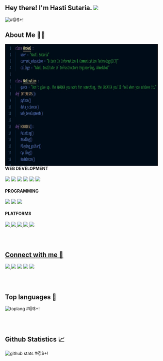 <h2> Hey there! I'm Hasti Sutaria. <img src="https://github.com/souvikguria98/souvikguria98/blob/master/Hi.gif" width="25"></h2>
<p align="left"> <img   src="https://komarev.com/ghpvc/?username=HastiSutaria" alt="#@$+!" /> </p>

<h2 align = "left"> About Me 👩‍💻 </h2>

<img align ="left" alt="whoami" src="https://github.com/HastiSutaria/HastiSutaria/blob/main/code.jpg" width="1000" height="400" />
<br><br>
<h2 align="left" My Technical Stack 💻</h2>
<h4> WEB DEVELOPMENT</h4>
<p><img height="40" src="https://img.icons8.com/nolan/2x/html-5.png">
<img height="40" src="https://img.icons8.com/ios-filled/2x/css.png">
<img height="40" src="https://img.icons8.com/color/2x/javascript.png">
<img height="40" src="https://img.icons8.com/color/2x/bootstrap.png">
  <img height="40" src="https://img.icons8.com/wired/2x/wordpress.png">
  <img height="40" src="https://img.icons8.com/fluent/2x/php.png">
 </p>
 <h4>PROGRAMMING</h4>
 <p><img height="40" src="https://img.icons8.com/color/2x/python.png">
  <img height="40" src="https://img.icons8.com/color/2x/c-programming.png">
  <img height="40" src="https://img.icons8.com/color/2x/mysql-logo.png">
  </p>
  <h4> PLATFORMS</h4>
  <p> <a href="https://github.com/HastiSutaria"><img height="40" src="https://img.icons8.com/ios-filled/2x/github.png">
  <a href="https://leetcode.com/hastisutaria25/"><img height="40" src="https://user-images.githubusercontent.com/36547915/97088991-45da5d00-1652-11eb-900f-80d106540f4f.png">
    <a href="https://auth.geeksforgeeks.org/user/hastisutariaict19"><img height="40" src="https://img.icons8.com/color/452/GeeksforGeeks.png">
      <a href="https://my-learning.w3schools.com/"><img height="40" src="https://image.pngaaa.com/977/3731977-middle.png">
        <a href="https://www.hackerrank.com/hastisutaria_ic1"><img height="40" src="https://upload.wikimedia.org/wikipedia/commons/4/40/HackerRank_Icon-1000px.png">
          </p>
       <br> <br>
<h2 align = "left"> Connect with me 🤝</h2>


<a href="https://hasti-myportfolio.netlify.app/" target="_blank" rel="noopener noreferrer">
  <img src="https://img.icons8.com/fluent/2x/portfolio.png" width="50"/>
 </a>
 <a href="https://twitter.com/HastiSutaria" target="_blank" rel="noopener noreferrer"><img src="https://img.icons8.com/fluent/2x/twitter.png" width="50" /></a>  
 <a href="https://www.instagram.com/hastisutaria_25/" target="_blank" rel="noopener noreferrer"><img src="https://img.icons8.com/fluent/2x/instagram-new.png" width="50" /></a>  
 <a href="https://www.linkedin.com/in/hasti-sutaria-1907371b4/" target="_blank" rel="noopener noreferrer"><img src="https://img.icons8.com/fluent/2x/linkedin.png" width="50" /></a>
 <a href="mailto:hastisutaria.ict19@gmail.com" target="_blank" rel="noopener noreferrer"><img src="https://img.icons8.com/fluent/2x/gmail.png"  width="50" /></a>

<br> <br>
<h2 align="left">Top languages 🌟</h2>

<p align="left"><img src="https://github-readme-stats.vercel.app/api/top-langs/?username=HastiSutaria&langs_count=10&theme=tokyonight&layout=compact" alt="toplang #@$+!" height="250" /></p>
<br><br>
<h2 align="left"> Github Statistics 📈 </h2>

<p align="left"><img src="https://github-readme-stats-sigma-five.vercel.app/api?username=HastiSutaria&show_icons=true&include_all_commits=true&count_private=true&theme=midnight-purple&line_height=40" alt="github stats #@$+!" height="250" /></p>
  



<!--
**HastiSutaria/HastiSutaria** is a ✨ _special_ ✨ repository because its `README.md` (this file) appears on your GitHub profile.

Here are some ideas to get you started:

- 🔭 I’m currently working on ...
- 🌱 I’m currently learning ...
- 👯 I’m looking to collaborate on ...
- 🤔 I’m looking for help with ...
- 💬 Ask me about ...
- 📫 How to reach me: ...
- 😄 Pronouns: ...
- ⚡ Fun fact: ...
-->
